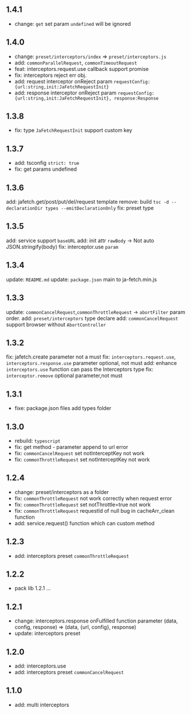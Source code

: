 ## 1.4.1
* change: `get` set param `undefined` will be ignored
## 1.4.0
* change: `preset/interceptors/index` => `preset/interceptors.js`
* add: `commonParallelRequest`, `commonTimeoutRequest`
* feat: interceptors.request.use callback support promise
* fix: interceptors reject err obj.
* add: request interceptor onReject param `requestConfig:{url:string,init:JaFetchRequestInit}`
* add: response interceptor onReject param `requestConfig:{url:string,init:JaFetchRequestInit}, response:Response`
## 1.3.8
* fix: type `JaFetchRequestInit` support custom key
## 1.3.7
* add: tsconfig `strict: true`
* fix: get params undefined
## 1.3.6
add: jafetch.get/post/put/del/request<T> template
remove: build `tsc -d --declarationDir types --emitDeclarationOnly`
fix: preset type
## 1.3.5
add: service support `baseURL`
add: init attr `rawBody` -> Not auto JSON.stringify(body)
fix: interceptor.use `param`
## 1.3.4
update: `README.md`
update: `package.json` main to ja-fetch.min.js
## 1.3.3
update: `commonCancelRequest`,`commonThrottleRequest` -> `abortFilter` param order.
add: `preset/interceptors` type declare
add: `commonCancelRequest` support browser without `AbortController`
## 1.3.2
fix: jafetch.create parameter not a must
fix: `interceptors.request.use`, `interceptors.response.use` parameter optional, not must
add: enhance `interceptors.use` function can pass the Interceptors type
fix: `interceptor.remove` optional parameter,not must
## 1.3.1
* fixe: package.json files add types folder 
## 1.3.0
* rebuild: `typescript`
* fix: get method - parameter append to url error
* fix: `commonCancelRequest` set notInterceptKey not work 
* fix: `commonThrottleRequest` set notInterceptKey not work 
## 1.2.4
* change: preset/interceptors as a folder
* fix: `commonThrottleRequest` not work correctly when request error
* fix: `commonThrottleRequest` set notThrottle=true not work
* fix: `commonThrottleRequest` requestId of null bug in cacheArr_clean function
* add: service.request() function which can custom method
## 1.2.3
* add: interceptors preset `commonThrottleRequest`
## 1.2.2
* pack lib 1.2.1 ...
## 1.2.1
* change: interceptors.response onFulfilled function parameter (data, config, response) => (data, {url, config}, response)
* update: interceptors preset
## 1.2.0
* add: interceptors.use
* add: interceptors preset `commonCancelRequest`
## 1.1.0
* add: multi interceptors